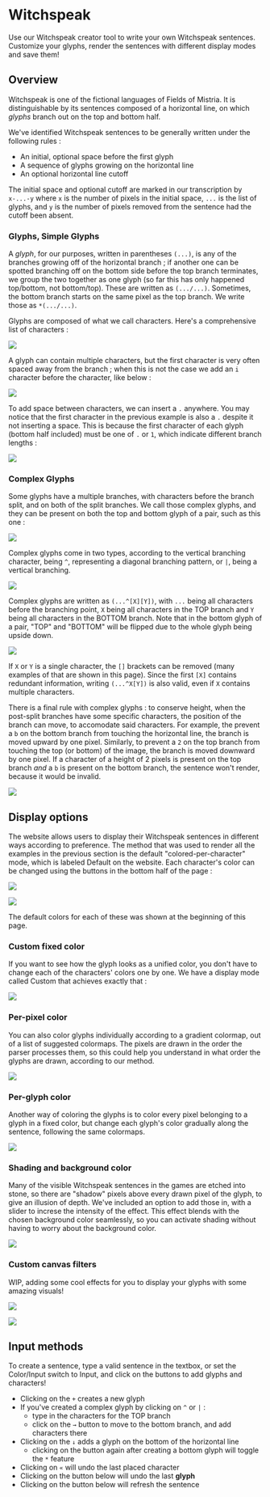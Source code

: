 # Witchspeak

Use our Witchspeak creator tool to write your own Witchspeak sentences.
Customize your glyphs, render the sentences with different display modes and save them!

## Overview

Witchspeak is one of the fictional languages of Fields of Mistria. It is distinguishable by its sentences composed of a horizontal line, on which *glyphs* branch out on the top and bottom half.

We've identified Witchspeak sentences to be generally written under the following rules : 
- An initial, optional space before the first glyph
- A sequence of glyphs growing on the horizontal line
- An optional horizontal line cutoff

The initial space and optional cutoff are marked in our transcription by `x-...-y` where `x` is the number of pixels in the initial space, `...` is the list of glyphs, and `y` is the number of pixels removed from the  sentence had the cutoff been absent.

### Glyphs, Simple Glyphs

A *glyph*, for our purposes, written in parentheses `(...)`, is any of the branches growing off of the horizontal branch ; if another one can be spotted branching off on the bottom side before the top branch terminates, we group the two together as one glyph (so far this has only happened top/bottom, not bottom/top).
These are written as `(.../...)`. Sometimes, the bottom branch starts on the same pixel as the top branch. We write those as `*(.../...)`.

Glyphs are composed of what we call characters. Here's a comprehensive list of characters : 

![](https://github.com/FoMTinkering/Witchspeak/blob/main/readme_files/characters.png)

A glyph can contain multiple characters, but the first character is very often spaced away from the branch ; when this is not the case we add an `i` character before the character, like below : 

![](https://github.com/FoMTinkering/Witchspeak/blob/main/readme_files/i_showcase.png)

To add space between characters, we can insert a `.` anywhere. You may notice that the first character in the previous example is also a `.` despite it not inserting a space. This is because the first character of each glyph (bottom half included) must be one of `.` or `1`, which indicate different branch lengths :

![](https://github.com/FoMTinkering/Witchspeak/blob/main/readme_files/ruins_seal_stairs.png)


### Complex Glyphs

Some glyphs have a multiple branches, with characters before the branch split, and on both of the split branches. We call those complex glyphs, and they can be present on both the top and bottom glyph of a pair, such as this one :

![](https://github.com/FoMTinkering/Witchspeak/blob/main/readme_files/complex_example.png)

Complex glyphs come in two types, according to the vertical branching character, being `^`, representing a diagonal branching pattern, or `|`, being a vertical branching.

![](https://github.com/FoMTinkering/Witchspeak/blob/main/readme_files/complex_doubles.png)

Complex glyphs are written as `(...^[X][Y])`, with `...` being all characters before the branching point, `X` being all characters in the TOP branch and `Y` being all characters in the BOTTOM branch. 
Note that in the bottom glyph of a pair, "TOP" and "BOTTOM" will be flipped due to the whole glyph being upside down.

![](https://github.com/FoMTinkering/Witchspeak/blob/main/readme_files/complex_multiple.png)

If `X` or `Y` is a single character, the `[]` brackets can be removed (many examples of that are shown in this page).
Since the first `[X]` contains redundant information, writing `(...^X[Y])` is also valid, even if `X` contains multiple characters.

There is a final rule with complex glyphs : to conserve height, when the post-split branches have some specific characters, the position of the branch can move, to accomodate said characters.
For example, the prevent a `b` on the bottom branch from touching the horizontal line, the branch is moved upward by one pixel.
Similarly, to prevent a `2` on the top branch from touching the top (or bottom) of the image, the branch is moved downward by one pixel.
If a character of a height of 2 pixels is present on the top branch *and* a `b` is present on the bottom branch, the sentence won't render, because it would be invalid.

![](https://github.com/FoMTinkering/Witchspeak/blob/main/readme_files/height_variation.png)


[//]: # (Similarly, characters of a height of 3 aren't allowed -- needs to be implemented)


## Display options

The website allows users to display their Witchspeak sentences in different ways according to preference.
The method that was used to render all the examples in the previous section is the default "colored-per-character" mode, which is labeled Default on the website. Each character's color can be changed using the buttons in the bottom half of the page : 

![](https://github.com/FoMTinkering/Witchspeak/blob/main/readme_files/colorselect.png)

![](https://github.com/FoMTinkering/Witchspeak/blob/main/readme_files/colorselect_display.png)

The default colors for each of these was shown at the beginning of this page.

### Custom fixed color

If you want to see how the glyph looks as a unified color, you don't have to change each of the characters' colors one by one. We have a display mode called Custom that achieves exactly that :

![](https://github.com/FoMTinkering/Witchspeak/blob/main/readme_files/earth_seal_custom_color.png)

### Per-pixel color

You can also color glyphs individually according to a gradient colormap, out of a list of suggested colormaps. The pixels are drawn in the order the parser processes them, so this could help you understand in what order the glyphs are drawn, according to our method.

![](https://github.com/FoMTinkering/Witchspeak/blob/main/readme_files/restore_pixel_color.png)

### Per-glyph color

Another way of coloring the glyphs is to color every pixel belonging to a glyph in a fixed color, but change each glyph's color gradually along the sentence, following the same colormaps.

![](https://github.com/FoMTinkering/Witchspeak/blob/main/readme_files/seridia_glyph_color.png)

### Shading and background color

Many of the visible Witchspeak sentences in the games are etched into stone, so there are "shadow" pixels above every drawn pixel of the glyph, to give an illusion of depth. We've included an option to add those in, with a slider to increse the intensity of the effect. This effect blends with the chosen background color seamlessly, so you can activate shading without having to worry about the background color.

![](https://github.com/FoMTinkering/Witchspeak/blob/main/readme_files/seridia_shading_control.png)


### Custom canvas filters

WIP, adding some cool effects for you to display your glyphs with some amazing visuals!

![](https://github.com/FoMTinkering/Witchspeak/blob/main/readme_files/filter_wip.png)

![](https://github.com/FoMTinkering/Witchspeak/blob/main/readme_files/filter_wip2.png)


## Input methods

To create a sentence, type a valid sentence in the textbox, or set the Color/Input switch to Input, and click on the buttons to add glyphs and characters!

- Clicking on the `+` creates a new glyph
- If you've created a complex glyph by clicking on `^` or `|` :
  - type in the characters for the TOP branch
  - click on the `→` button to move to the bottom branch, and add characters there
- Clicking on the `↓` adds a glyph on the bottom of the horizontal line
  - clicking on the button again after creating a bottom glyph will toggle the `*` feature
- Clicking on `«` will undo the last placed character
- Clicking on the button below will undo the last **glyph**
- Clicking on the button below will refresh the sentence


